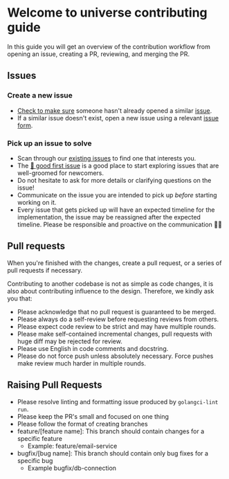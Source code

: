 # Welcome to universe contributing guide

In this guide you will get an overview of the contribution workflow from opening an issue, creating a PR, reviewing, and merging the PR.

## Issues

### Create a new issue

- [Check to make sure](https://docs.github.com/en/github/searching-for-information-on-github/searching-on-github/searching-issues-and-pull-requests#search-by-the-title-body-or-comments) someone hasn't already opened a similar [issue](https://github.com/1layar/universe/issues).
- If a similar issue doesn't exist, open a new issue using a relevant [issue form](https://github.com/1layar/universe/issues/new/choose).

### Pick up an issue to solve

- Scan through our [existing issues](https://github.com/1layar/universe/issues) to find one that interests you.
- The [👋 good first issue](https://github.com/1layar/universe/issues?q=is%3Aissue+is%3Aopen+label%3A%22%F0%9F%91%8B+good+first+issue%22) is a good place to start exploring issues that are well-groomed for newcomers.
- Do not hesitate to ask for more details or clarifying questions on the issue!
- Communicate on the issue you are intended to pick up _before_ starting working on it.
- Every issue that gets picked up will have an expected timeline for the implementation, the issue may be reassigned after the expected timeline. Please be responsible and proactive on the communication 🙇‍♂️

## Pull requests

When you're finished with the changes, create a pull request, or a series of pull requests if necessary.

Contributing to another codebase is not as simple as code changes, it is also about contributing influence to the design. Therefore, we kindly ask you that:

- Please acknowledge that no pull request is guaranteed to be merged.
- Please always do a self-review before requesting reviews from others.
- Please expect code review to be strict and may have multiple rounds.
- Please make self-contained incremental changes, pull requests with huge diff may be rejected for review.
- Please use English in code comments and docstring.
- Please do not force push unless absolutely necessary. Force pushes make review much harder in multiple rounds.

## Raising Pull Requests

- Please resolve linting and formatting issue produced by `golangci-lint run`.
- Please keep the PR's small and focused on one thing
- Please follow the format of creating branches
- feature/[feature name]: This branch should contain changes for a specific feature
    - Example: feature/email-service
- bugfix/[bug name]: This branch should contain only bug fixes for a specific bug
  - Example bugfix/db-connection
